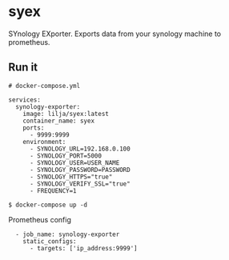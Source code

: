 # syex
SYnology EXporter. Exports data from your synology machine to prometheus.

## Run it

```
# docker-compose.yml

services:
  synology-exporter:
    image: lilja/syex:latest
    container_name: syex
    ports:
      - 9999:9999
    environment:
      - SYNOLOGY_URL=192.168.0.100
      - SYNOLOGY_PORT=5000
      - SYNOLOGY_USER=USER_NAME
      - SYNOLOGY_PASSWORD=PASSWORD
      - SYNOLOGY_HTTPS="true"
      - SYNOLOGY_VERIFY_SSL="true"
      - FREQUENCY=1
```

`$ docker-compose up -d`


Prometheus config


```
  - job_name: synology-exporter
    static_configs:
      - targets: ['ip_address:9999']
```


